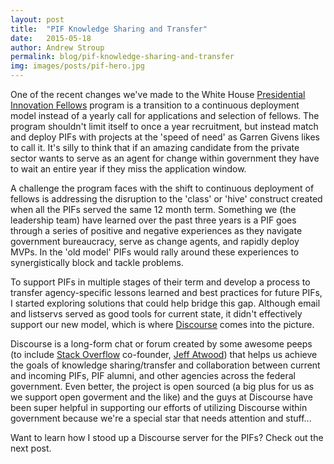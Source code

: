 ```yaml
---
layout: post
title:  "PIF Knowledge Sharing and Transfer"
date:   2015-05-18
author: Andrew Stroup
permalink: blog/pif-knowledge-sharing-and-transfer
img: images/posts/pif-hero.jpg
---
```

One of the recent changes we've made to the White House [Presidential Innovation Fellows](https://whitehouse.gov/#innovationfellows) program is a transition to a continuous deployment model instead of a yearly call for applications and selection of fellows. The program shouldn't limit itself to once a year recruitment, but instead match and deploy PIFs with projects at the 'speed of need' as Garren Givens likes to call it. It's silly to think that if an amazing candidate from the private sector wants to serve as an agent for change within government they have to wait an entire year if they miss the application window.

A challenge the program faces with the shift to continuous deployment of fellows is addressing the disruption to the 'class' or 'hive' construct created when all the PIFs served the same 12 month term. Something we (the leadership team) have learned over the past three years is a PIF goes through a series of positive and negative experiences as they navigate government bureaucracy, serve as change agents, and rapidly deploy MVPs. In the 'old model' PIFs would rally around these experiences to synergistically block and tackle problems.

To support PIFs in multiple stages of their term and develop a process to transfer agency-specific lessons learned and best practices for future PIFs, I started exploring solutions that could help bridge this gap. Although email and listservs served as good tools for current state, it didn't effectively support our new model, which is where [Discourse](http://discourse.org) comes into the picture.

Discourse is a long-form chat or forum created by some awesome peeps (to include [Stack Overflow](http://stackoverflow.com) co-founder, [Jeff Atwood](http://blog.codinghorror.com/)) that helps us achieve the goals of knowledge sharing/transfer and collaboration between current and incoming PIFs, PIF alumni, and other agencies across the federal government. Even better, the project is open sourced (a big plus for us as we support open goverment and the like) and the guys at Discourse have been super helpful in supporting our efforts of utilizing Discourse within government because we're a special star that needs attention and stuff...

Want to learn how I stood up a Discourse server for the PIFs? Check out the next post.